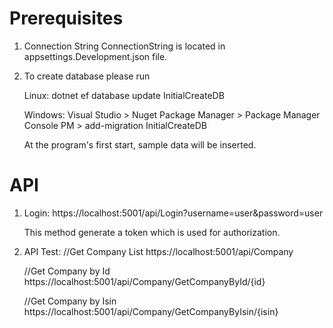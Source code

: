 # Prerequisites

1) Connection String
    ConnectionString is located in appsettings.Development.json file.

2) To create database please run

    Linux:
     dotnet ef database update InitialCreateDB
  
    Windows:
     Visual Studio > Nuget Package Manager > Package Manager Console
     PM > add-migration InitialCreateDB
  
    At the program's first start, sample data will be inserted.
  
# API

1) Login:
      https://localhost:5001/api/Login?username=user&password=user
    
    This method generate a token which is used for authorization.
  
2) API Test:
      //Get Company List
      https://localhost:5001/api/Company
      
      //Get Company by Id
      https://localhost:5001/api/Company/GetCompanyById/{id}
  
     //Get Company by Isin
     https://localhost:5001/api/Company/GetCompanyByIsin/{isin}
  
  
